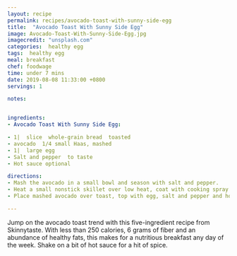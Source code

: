 ```yaml
---
layout: recipe
permalink: recipes/avocado-toast-with-sunny-side-egg
title:  "Avocado Toast With Sunny Side Egg"
image: Avocado-Toast-With-Sunny-Side-Egg.jpg
imagecredit: "unsplash.com"
categories:  healthy egg
tags:  healthy egg
meal: breakfast
chef: foodwage
time: under 7 mins
date: 2019-08-08 11:33:00 +0800
servings: 1

notes:


ingredients:
- Avocado Toast With Sunny Side Egg:

- 1|  slice  whole-grain bread  toasted
- avocado  1/4 small Haas, mashed
- 1|  large egg
- Salt and pepper  to taste
- Hot sauce optional

directions:
- Mash the avocado in a small bowl and season with salt and pepper.
- Heat a small nonstick skillet over low heat, coat with cooking spray and gently crack the egg into the skillet. Cover and cook to your liking.
- Place mashed avocado over toast, top with egg, salt and pepper and hot sauce if desired.

---
```


Jump on the avocado toast trend with this five-ingredient recipe from Skinnytaste. With less than 250 calories, 6 grams of fiber and an abundance of healthy fats, this makes for a nutritious breakfast any day of the week. Shake on a bit of hot sauce for a hit of spice.
